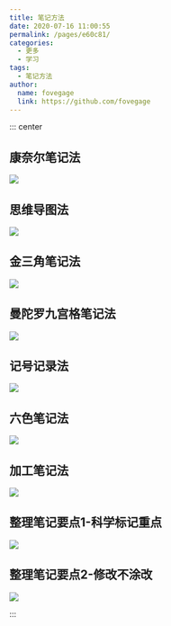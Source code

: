 ```yaml
---
title: 笔记方法
date: 2020-07-16 11:00:55
permalink: /pages/e60c81/
categories:
  - 更多
  - 学习
tags:
  - 笔记方法
author:
  name: fovegage
  link: https://github.com/fovegage
---
```


::: center

## 康奈尔笔记法
![](https://cdn.staticaly.com/gh/fovegage/image_store/blog/20200716105752.jpg)

## 思维导图法
![](https://cdn.staticaly.com/gh/fovegage/image_store/blog/20200716105747.jpg)

## 金三角笔记法
![](https://cdn.staticaly.com/gh/fovegage/image_store/blog/20200716105753.jpg)

## 曼陀罗九宫格笔记法
![](https://cdn.staticaly.com/gh/fovegage/image_store/blog/20200716105748.jpg)

## 记号记录法
![](https://cdn.staticaly.com/gh/fovegage/image_store/blog/20200716105749.jpg)

## 六色笔记法
![](https://cdn.staticaly.com/gh/fovegage/image_store/blog/20200716105750.jpg)

## 加工笔记法
![](https://cdn.staticaly.com/gh/fovegage/image_store/blog/20200716105751.jpg)

## 整理笔记要点1-科学标记重点
![](https://cdn.staticaly.com/gh/fovegage/image_store/blog/20200716105746.jpg)

## 整理笔记要点2-修改不涂改
![](https://cdn.staticaly.com/gh/fovegage/image_store/blog/20200716105745.jpg)

:::
